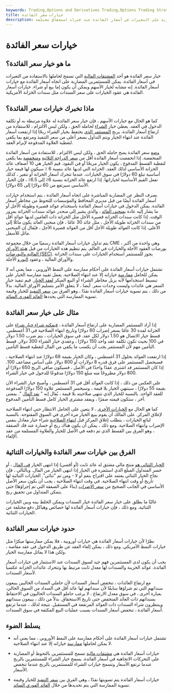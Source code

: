 ```yaml
---
keywords: Trading,Options and Derivatives Trading,Options Trading Strategy and Education,Options and Derivatives,Strategy and Education
title: خيارات سعر الفائدة
description: خيار سعر الفائدة هو مشتق مالي يسمح لحامله بالتحوط أو المضاربة على التغيرات في أسعار الفائدة عند فترات استحقاق مختلفة.
---
```


# خيارات سعر الفائدة
## ما هو خيار سعر الفائدة؟

خيار سعر الفائدة هو أحد [المشتقات المالية](/derivative) التي تسمح لحاملها بالاستفادة من التغيرات في أسعار الفائدة. يمكن للمستثمرين المضاربة على اتجاه أسعار الفائدة مع خيارات أسعار الفائدة. إنه مشابه لخيار الأسهم ويمكن أن يكون إما بيع أو شراء. خيارات أسعار الفائدة هي عقود الخيارات على سعر السندات مثل سندات الخزانة الأمريكية.

## ماذا تخبرك خيارات سعر الفائدة؟

كما هو الحال مع خيارات الأسهم ، فإن خيار سعر الفائدة له علاوة مرتبطة به أو تكلفة الدخول في العقد. يعطي خيار [الشراء](/calloption) لحامله الحق ، ولكن ليس الالتزام ، للاستفادة من ارتفاع أسعار الفائدة. يربح [المستثمر الذي](/investor) يحتفظ بخيار الشراء ربحًا إذا ارتفعت أسعار الفائدة عند انتهاء الخيار ويتم التداول بسعر أعلى من سعر التنفيذ ومرتفع بما يكفي لتغطية العلاوة المدفوعة لإبرام العقد.

[وضع](/putoption) سعر الفائدة يمنح حامله الحق ، ولكن ليس الالتزام ، للاستفادة من أسعار الفائدة المنخفضة. إذا انخفضت أسعار الفائدة أقل من [سعر الدراجة الثلاثية](/strikeprice) [ومنخفضة](/strikeprice) بما يكفي لتغطية القسط المدفوع ، يكون الخيار مربحًا أو في النقود. قيم الخيار هي 10 أضعاف عائد الخزانة الأساسي لذلك العقد. الخزانة التي لديها عائد بنسبة 6 ٪ سيكون لها قيمة خيار أساسية تبلغ 60 دولارًا في سوق الخيارات. عندما تتحرك أسعار الخزانة أو تتغير ، كذلك تفعل القيم الأساسية لخياراتها. إذا ارتفع عائد الخزانة بنسبة 6٪ إلى 6.5٪ ، فإن الخيار الأساسي سيرتفع من 60 دولارًا إلى 65 دولارًا.

بصرف النظر عن المضاربة المباشرة على اتجاه أسعار الفائدة ، يتم استخدام خيارات أسعار الفائدة أيضًا من قبل مديري المحافظ والمؤسسات للتحوط من مخاطر أسعار الفائدة. يمكن الدخول في خيارات أسعار الفائدة باستخدام عوائد قصيرة وطويلة الأجل أو ما يشار إليه عادة [بمنحنى العائد](/yieldcurve) ، والذي يشير إلى منحدر عوائد سندات الخزانة بمرور الوقت. إذا كانت سندات الخزانة قصيرة الأجل مثل الخزانة ذات العامين لديها عوائد أقل من سندات الخزانة طويلة الأجل ، مثل عائد 30 عامًا ، فإن منحنى العائد يكون مائلًا إلى الأعلى. إذا كانت العوائد طويلة الأجل أقل من العوائد قصيرة الأجل ، فيُقال إن المنحنى مائل للأسفل.

يتم تداول خيارات أسعار الفائدة رسميًا من خلال مجموعة CME ، وهي واحدة من أكبر بورصات العقود الآجلة والخيارات في العالم. يتم تنظيم هذه الخيارات من قبل [هيئة الأوراق المالية والبورصات (SEC)](/sec). يجوز للمستثمر استخدام الخيارات على سندات الخزانة والأوراق المالية ، وعقود [اليورو](/eurodollar) الآجلة.

تشتمل خيارات أسعار الفائدة على أحكام ممارسة على النمط الأوروبي ، مما يعني أنه لا يمكن للحامل [ممارسة](/exercise) خياراته إلا عند انتهاء الصلاحية. يعمل تقييد ممارسة الخيار على تبسيط استخدامها لأنه يزيل مخاطر الشراء أو البيع المبكر [لعقد الخيار](/optionscontract). قيم تنفيذ خيار السعر هي عائدات وليست وحدات سعر. أيضا ، لا يتعلق الأمر بتسليم الأوراق المالية. بدلاً من ذلك ، يتم تسوية خيارات أسعار الفائدة نقدًا ، وهو الفرق بين [سعر التنفيذ](/strikeprice) للخيار وقيمة تسوية الممارسة التي يحددها [العائد الفوري السائد](/spot_rate_yield_curve).

## مثال على خيار سعر الفائدة

إذا أراد المستثمر المضاربة على ارتفاع أسعار الفائدة ، [فيمكنه شراء خيار شراء](/interest_rate_call_option) على الخزانة لمدة 30 عامًا بسعر إضراب 60 دولارًا وتاريخ انتهاء الصلاحية في 31 أغسطس. قسط خيار الاتصال هو 1.50 دولار لكل عقد. في سوق الخيارات ، يتم ضرب 1.50 دولار في 100 بحيث تكون تكلفة عقد واحد 150 دولارًا ، وعقدي خيار الشراء 300 دولار. قسط التأمين مهم لأن المستثمر يجب أن يكسب ما يكفي من المال لتغطية قسط التأمين.

إذا ارتفعت العوائد بحلول 31 أغسطس ، وكان الخيار بقيمة 68 دولارًا عند انتهاء الصلاحية ، فسيحصل المستثمر على فرق قدره 8 دولارات أو 800 دولار على أساس مضاعف 100. إذا كان المستثمر قد اشترى عقدًا واحدًا في الأصل ، فسيكون صافي الربح 650 دولارًا أو 800 دولار مطروحًا منه مبلغ 150 دولارًا مدفوعًا للدخول في خيار الشراء.

على العكس من ذلك ، إذا كانت العوائد أقل في 31 أغسطس ، وأصبح خيار الشراء الآن بقيمة 55 دولارًا ، سينتهي الخيار بلا قيمة ، وسيخسر المستثمر علاوة 150 دولارًا المدفوعة للعقد الواحد. بالنسبة للخيار الذي تنتهي صلاحيته بلا قيمة ، يُقال إنه " [نفد المال](/outofthemoney) ". بمعنى آخر ، ستكون قيمته صفرًا ، ويفقد مشتري الخيار كامل قسط التأمين المدفوع.

كما هو الحال مع [الخيارات الأخرى](/option) ، لا يتعين على الحامل الانتظار حتى انتهاء الصلاحية لإغلاق المركز. على المالك أن يقوم ببيع الخيار مرة أخرى في السوق المفتوحة. بالنسبة لبائع الخيارات ، يتطلب إغلاق المركز قبل [انتهاء الصلاحية](/expirationdate) شراء خيار معادل بنفس الإضراب وانتهاء الصلاحية. ومع ذلك ، يمكن أن يكون هناك ربح أو خسارة عند فك الصفقة ، وهو الفرق بين القسط الذي تم دفعه في الأصل للخيار والعلاوة المستلمة من عقد الإلغاء.

## الفرق بين خيارات سعر الفائدة والخيارات الثنائية

[الخيار الثنائي هو](/binary-option) منتج مالي مشتق له عائد ثابت (أو أقصى) إذا انتهى الخيار [في المال](/inthemoney) ، أو خسر المتداول المبلغ الذي استثمره في الخيار إذا انتهى الخيار من المال. وبالتالي ، فإن نجاح الخيار الثنائي يعتمد على اقتراح بنعم أو لا - ومن ثم "ثنائي". الخيارات الثنائية لها تاريخ أو وقت انتهاء الصلاحية. في وقت انتهاء الصلاحية ، يجب أن يكون سعر الأصل الأساسي في الجانب الصحيح من [سعر الإضراب](/strikeprice) (بناءً على الصفقة التي تم إجراؤها) حتى يتمكن المتداول من تحقيق ربح.

غالبًا ما يطلق على خيار سعر الفائدة خيار السندات ويمكن الخلط بينه وبين الخيارات الثنائية. ومع ذلك ، فإن خيارات أسعار الفائدة لها خصائص وهياكل دفع مختلفة عن الخيارات الثنائية.

## حدود خيارات سعر الفائدة

نظرًا لأن خيارات أسعار الفائدة هي خيارات أوروبية ، فلا يمكن ممارستها مبكرًا مثل خيارات النمط الأمريكي. ومع ذلك ، يمكن إلغاء العقد عن طريق الدخول في عقد مقاصة ، ولكن هذا لا يماثل ممارسة الخيار.

يجب أن يكون لدى المستثمرين فهم جيد لسوق السندات عند الاستثمار في خيارات أسعار الفائدة. عوائد الخزينة والسندات لها معدل ثابت مرتبط بها وتتحرك عائدات الخزانة عكسيا لأسعار السندات.

مع ارتفاع العائدات ، تنخفض أسعار السندات لأن حاملي السندات الحاليين يبيعون سنداتهم التي تم شراؤها سابقًا لأن سنداتهم لها عائد أقل في السداد من السوق الحالي. بعبارة أخرى ، في سوق معدل الارتفاع ، لا يرغب حاملو السندات الحاليون في الاحتفاظ بسنداتهم ذات العائد المنخفض حتى تاريخ الاستحقاق. بدلاً من ذلك ، يبيعون سنداتهم وينتظرون شراء السندات ذات العوائد المرتفعة في المستقبل. نتيجة لذلك ، عندما ترتفع أسعار الفائدة ، تنخفض أسعار السندات بسبب عمليات البيع المكثفة في سوق السندات.

## يسلط الضوء

- تشتمل خيارات أسعار الفائدة على أحكام ممارسة على النمط الأوروبي ، مما يعني أنه لا يمكن لحاملها [ممارسة](/exercise) خياراته إلا عند انتهاء الصلاحية.

- خيارات أسعار الفائدة هي [مشتقات مالية](/derivative) تسمح للمستثمرين بالتحوط أو المضاربة على التحركات الاتجاهية في أسعار الفائدة. يسمح خيار الشراء للمستثمرين بالربح عندما ترتفع الأسعار وتسمح خيارات الشراء للمستثمرين بالربح عندما تنخفض الأسعار.

- خيارات أسعار الفائدة يتم تسويتها نقدًا ، وهي الفرق بين [سعر التنفيذ](/strikeprice) للخيار وقيمة تسوية الممارسة التي يتم تحديدها من خلال [العائد الفوري السائد](/spot_rate_yield_curve).

